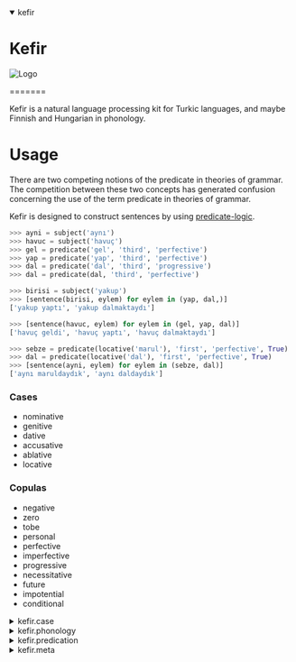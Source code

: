 <details open>
<summary open>kefir</summary>

# Kefir

![Logo](https://avatars1.githubusercontent.com/u/42190640?s=200&v=4)

=======

Kefir is a natural language processing kit for Turkic languages, and maybe Finnish and Hungarian in phonology.

# Usage

There are two competing notions of the predicate in theories of grammar.
The competition between these two concepts has generated confusion concerning
the use of the term predicate in theories of grammar.

Kefir is designed to construct sentences by using
[predicate-logic](https://www.wikiwand.com/en/Predicate_(grammar)).

```python
>>> ayni = subject('aynı')
>>> havuc = subject('havuç')
>>> gel = predicate('gel', 'third', 'perfective')
>>> yap = predicate('yap', 'third', 'perfective')
>>> dal = predicate('dal', 'third', 'progressive')
>>> dal = predicate(dal, 'third', 'perfective')

>>> birisi = subject('yakup')
>>> [sentence(birisi, eylem) for eylem in (yap, dal,)]
['yakup yaptı', 'yakup dalmaktaydı']

>>> [sentence(havuc, eylem) for eylem in (gel, yap, dal)]
['havuç geldi', 'havuç yaptı', 'havuç dalmaktaydı']

>>> sebze = predicate(locative('marul'), 'first', 'perfective', True)
>>> dal = predicate(locative('dal'), 'first', 'perfective', True)
>>> [sentence(ayni, eylem) for eylem in (sebze, dal)]
['aynı maruldaydık', 'aynı daldaydık']

```

### Cases

- nominative
- genitive
- dative
- accusative
- ablative
- locative

### Copulas

 - negative
 - zero
 - tobe
 - personal
 - perfective
 - imperfective
 - progressive
 - necessitative
 - future
 - impotential
 - conditional

</details>
<details>
<summary>kefir.case</summary>

# Grammatical Cases

Implemented 6 grammatical cases:

- Nominative
- Genitive
- Dative
- Accusative
- Ablative
- Locative

Turkish has 9 more:

- Essive
- Instrumental
- Inclusive
- Abessive
- Likeness
- Coverage
- Qualitative
- Conditional
- Possesive

📖 Read more on: [Turkish Cases](https://en.wikibooks.org/wiki/Turkish/Cases).

TODO: Enum'lardaki rakamlar yerine auto() kullanılmalı.

## Nominative Case ('Yalın' in Turkish)

The simplest grammatical case, there's no suffix to affix in that case.

Nominative comes from Latin cāsus nominātīvus means case for naming.

## Ablative Case ('Ayrılma' in Turkish)

A grammatical case for nouns, pronouns and adjectives in
the grammar of various languages; it is sometimes used to
express motion away from something, among other uses.

✎︎ Examples:
```
adalar[dan] geldim
merkez[den] geçtim
teyit[ten] geçtim
açlık[tan] öldüm
```

## Accusative ('İlgi' in Turkish)

The accusative case (abbreviated acc) of a noun is the
grammatical case used to mark the direct object of a
transitive verb. The same case is used in many
languages for the objects of (some or all) prepositions.

✎︎ Examples:
```
aday[ı] yedim
evim[i] yaptım
üzüm[ü] pişirdim
```

## Genitive Case ('Genitifler' in Turkish)

In grammar, the genitive is the grammatical case
that marks a word, usually a noun, as modifying
another word, also usually a noun.

✎︎ Examples:
```
hanımelinin çiçeği (flower of a plant called hanımeli)
kadının ayakkabısı (shoes of the woman)
باب بيت bābu baytin (the door of a house)
mari[i] nie ma w domu (maria is not at home)
```

## Dative Case ('Yönelme' in Turkish)

In some languages, the dative is used to mark the
indirect object of a sentence.

✎︎ Examples:
```
marya yakup'a bir drink verdi (maria gave jacob a drink)
maria jacobī potum dedit (maria gave jacob a drink)
```

## Locative Case ('Bulunma' in Turkish)

Locative is a grammatical case which indicates a location.
It corresponds vaguely to the English prepositions "in",
"on", "at", and "by".

✎︎ Examples:
```
bahçe[de] hanımeli var.
yorum[da] iyi beatler var.
kalem[de] güzel uç var.
```

</details>
<details>
<summary>kefir.phonology</summary>

# Turkish Phonology

In Hungarian, Finnish, and Turkic languages
vowel sounds are organized in a concept called
vowel harmony. Vowels may be classified as Back
or Front vowels, based on the placement of the
sound in the mouth.

```
 Front Vowels
+----------------+
 Unrounded  ⟨e⟩ ⟨i⟩
 Rounded    ⟨ü⟩ ⟨ö⟩

 Back Vowels
+----------------+
 Unrounded  ⟨a⟩ ⟨ı⟩
 Rounded    ⟨u⟩ ⟨o⟩
```

TODO: Document consonant harmony.

#### \#swap_front_and_back

Swaps front sounds to back, and vice versa.

```python
>>> swap_front_and_back('acak')
'ecek'

>>> swap_front_and_back('ocok')
'öcök'

>>> swap_front_and_back('öcök')
'ocok'

>>> swap_front_and_back('acak')
'ecek'

```

## Voicing or Sonorization ('Yumuşama' in Turkish)

To make pronouncation easier, nouns ending
with these sounds:

```
⟨p⟩ ⟨ç⟩ ⟨t⟩ ⟨k⟩
```

May be softened by replacing them in order:

```
⟨b⟩ ⟨c⟩ ⟨d⟩ ⟨ğ⟩
```

✎︎ Examples:
```
ço⟨p⟩un → ço⟨b⟩un
ağa⟨ç⟩ın → ağa⟨c⟩n
kağı⟨t⟩ın → kağı⟨d⟩ın
ren⟨k⟩in → ren⟨g⟩in
```

✎︎ Examples in other languages:
```
li⟨f⟩e → li⟨v⟩e
stri⟨f⟩e → stri⟨v⟩e
proo⟨f⟩ → pro⟨v⟩e
```

## Devoicing or Desonorization ('Sertleşme' in Turkish)

To make pronouncation easier, nouns ending with
these sounds:
```
⟨p⟩ ⟨ç⟩ ⟨t⟩ ⟨k⟩
```

May be hardened by replacing them in order:

```
⟨b⟩ ⟨c⟩ ⟨d⟩ ⟨ğ⟩
```

✎︎ Examples:
```
ço⟨p⟩un → ço⟨b⟩un
ağa⟨ç⟩ın → ağa⟨c⟩n
kağı⟨t⟩ın → kağı⟨d⟩ın
ren⟨k⟩in → ren⟨g⟩in
```

✎︎ Examples in Other Languages:
```
dogs → dogs ([ɡz])
missed → missed ([st])
whizzed → whizzed ([zd])
prośba → prɔʑba
просьба → prozʲbə
```

</details>
<details>
<summary>kefir.predication</summary>

# Turkish Predication and Copula

Turkish language copulas, called 'ek-eylem' (literally 'suffix-verb'),
are one of the most distinct features of Turkish grammar.

TODO: Remove unused imports.

#### Zero Copula

Zero copula is the rule for third person, as in Hungarian
and Russian. That means two nouns, or a noun and an
adjective can be juxtaposed to make a sentence without
using any copula. Third person plural might be indicated
with the use of plural suffix "-lar/-ler".

✎︎ Examples:
```
yogurt kültür (yogurt [is-a] culture)
abbas yolcu (abbas [is-a] traveller)
evlerinin önü yonca (the front of their home [is-a] plant called yonca)
```

✎︎ Tests:
```python
>>> zero('yolcu')
'yolcu'

 ```

#### Negative

Negation is indicated by the negative copula 'değil'.
'Değil' is never used as a suffix, but it takes suffixes according to context.

✎︎ Examples:
```
yogurt kültür değildir (yogurt [is-not-a] culture)
abbas yolcu değildir (abbas [is-not-a] traveller)
evlerinin önü yonca değildir (the front of their home [is-not-a] yonca)
```

✎︎ Tests:
```python
>>> negative('yolcu')
'yolcu değil'

```

### To Be

Turkish "to be" as regular/auxiliary verb ('olmak').

✎︎ Examples:
```
yogurt kültürdür (yogurt [is] culture)
abbas yolcudur (abbas [is] traveller)
evlerinin önü yoncadır (the front of their home [is] plant called yonca)
```

✎︎ Tests:
```python
>>> tobe('yolcu')
'yolcudur'
>>> tobe('üzüm')
'üzümdür'
>>> tobe('yonca')
'yoncadır'

```


### Personification Copula

✎︎ Examples:
```
ben buralıyım (i'm from here)
sen oralısın (you're from over there)
aynı gezegenliyiz (we're from same planet)
```

✎︎ Tests:
```python
>>> personal('uçak', Person.FIRST, is_plural=False)
'uçağım'

>>> personal('oralı', Person.SECOND, is_plural=False)
'oralısın'

>>> personal('gezegenli', Person.FIRST, is_plural=True)
'gezegenliyiz'

```

### Inferential Mood ('-miş' in Turkish)

Inferential mood is used to convey information about events
which were not directly observed or were inferred by the speaker.

✎︎ Examples:
```
elmaymışım (i was an apple as i've heard)
üzülmüşsün (you were sad as i've heard)
doktormuş (he/she/it was a doctor as i've heard)
üzümmüşsün (you were a grape as i've heard)
```

✎︎ Tests:
```python
>>> inferential('öğretmen', Person.SECOND, is_plural=False)
'öğretmenmişsin'

>>> inferential('üzül', Person.SECOND, is_plural=False)
'üzülmüşsün'

>>> inferential('robot', Person.FIRST, is_plural=False)
'robotmuşum'

>>> inferential('robot', Person.THIRD, is_plural=False)
'robotmuş'

>>> inferential('ada', Person.THIRD, is_plural=False)
'adaymış'

```

### Inferential Mood ('-isem' in Turkish)

Inferential mood is a grammatical mood used to express a proposition whose
validity is dependent on some condition, possibly counterfactual.

✎︎ Examples:
```
elmaysam (if i am an apple)
üzümsen (if you are a grape)
bıçaklarsa (if they are a knife)
```

✎︎ Tests:
```python
>>> conditional('elma', Person.FIRST, is_plural=False)
'elmaysam'
>>> conditional('üzüm', Person.SECOND, is_plural=False)
'üzümsen'
>>> conditional('bıçak', Person.THIRD, is_plural=True)
'bıçaklarsa'

```

### Alethic Modality ('-idi' in Turkish)

Linguistic modality that indicates modalities of truth,
in particular the modalities of logical necessity,
possibility or impossibility.

✎︎ Examples:
```
elmaydım (i was an apple)
üzümdün (you were a grape)
doktordu (he/she/it was a doctor)
```

✎︎ Tests:
```python
>>> perfective('açık', Person.FIRST, is_plural=False)
'açıktım'

>>> perfective('oralı', Person.SECOND, is_plural=False)
'oralıydın'

>>> perfective('dalda', Person.FIRST, is_plural=False)
'daldaydım'

>>> perfective('dalda', Person.THIRD, is_plural=False)
'daldaydı'

>>> perfective('dalda', Person.FIRST, is_plural=True)
'daldaydık'

>>> perfective('dalda', Person.SECOND, is_plural=True)
'daldaydınız'

>>> perfective('dalda', Person.THIRD, is_plural=True)
'daldaydılar'

>>> perfective('gezegende', Person.THIRD, is_plural=True)
'gezegendeydiler'

```

### The Imperfective ('-iyor' in Turkish)

Grammatical aspect used to describe a situation viewed with interior composition.
It describes ongoing, habitual, repeated, or similar semantic roles,
whether that situation occurs in the past, present, or future.

✎︎ Examples:
```
gidiyorum (i'm going)
kayıyor (he's skating)
üzümlüyor (he's graping)
```

✎︎ Tests:
```python
>>> imperfective('açı', Person.FIRST, is_plural=False)
'açıyorum'

>>> imperfective('açık', Person.FIRST, is_plural=False)
'açıkıyorum'

>>> imperfective('oralı', Person.SECOND, is_plural=False)
'oralıyorsun'

>>> imperfective('dal', Person.THIRD, is_plural=False)
'dalıyor'

>>> imperfective('dal', Person.FIRST, is_plural=True)
'dalıyoruz'

>>> imperfective('dal', Person.FIRST, is_plural=True)
'dalıyoruz'

>>> imperfective('dal', Person.SECOND, is_plural=True)
'dalıyorsunuz'

>>> imperfective('dal', Person.THIRD, is_plural=True)
'dalıyorlar'

```

### The Future Tense ('-iyor' in Turkish)

The future tense is a verb form that generally marks the event described by the
verb as not having happened yet, but expected to happen in the future.

✎︎ Examples:
```
gidecek (he'll go)
ölecek (he'll die)
can alacak (he'll kill someone)
```

✎︎ Tests:
```python
>>> future('gel', Person.FIRST, is_plural=False)
'geleceğim'

>>> future('açık', Person.FIRST, is_plural=False)
'açıkacağım'

>>> future('gel', Person.FIRST, is_plural=True)
'geleceğiz'

```

### Progressive Tense

✎︎ Examples:
gülmekteyim (i am in the process of laughing)
ölmekteler (they are in the process of dying 👾)

✎︎ Tests:
```python
>>> progressive('gel', Person.FIRST, is_plural=False)
'gelmekteyim'

>>> progressive('açık', Person.FIRST, is_plural=False)
'açıkmaktayım'

>>> progressive('gel', Person.FIRST, is_plural=True)
'gelmekteyiz'

```

### Necessitative Copula

✎︎ Examples:
```
gitmeliyim (i must go)
kaçmalıyım (i must run away)
```

✎︎ Tests:
```python
>>> necessitative('git', Person.FIRST, is_plural=False)
'gitmeliyim'

>>> necessitative('açık', Person.FIRST, is_plural=False)
'açıkmalıyım'

>>> necessitative('uza', Person.FIRST, is_plural=True)
'uzamalıyız'

```

### Impotential Copula

✎︎ Examples:
```
gidemem (i cannot come)
kaçamayız (we cannot run away)
```

✎︎ Tests:
```python
>>> impotential('git', Person.FIRST, is_plural=False)
'gidemem'

>>> impotential('git', Person.SECOND, is_plural=False)
'gidemezsin'

>>> impotential('git', Person.THIRD, is_plural=False)
'gidemez'

>>> impotential('git', Person.FIRST, is_plural=True)
'gidemeyiz'

>>> impotential('git', Person.FIRST, is_plural=True)
'gidemeyiz'

>>> impotential('git', Person.SECOND, is_plural=True)
'gidemezsiniz'

>>> impotential('git', Person.THIRD, is_plural=True)
'gidemezler'

>>> impotential('al', Person.THIRD, is_plural=True)
'alamazlar'

```

</details>

<details>
<summary>kefir.meta</summary>

# Contribution Guide

- Don't load a fixture, code is our data.
- Don't leave a comment! Docstrings are only for the context and test.
- Be nice 🦄

# Credits

- Berk Buzcu (8-bit artwork)
- Serdar Açıkyol (Illustration)
- Fatih Erikli (Phonological Processes, Predicate Logic)
- Armagan Amcalar ([Javascript Port](https://github.com/yogurt-cultures/kefir-js))
- Umut Karcı (Packaging and Versioning)
- Kerem Bozdaş (Editing)

# License

This project is licensed under the terms of the [MIT license](https://github.com/yogurt-cultures/kefir/blob/master/LICENSE).

</details>
